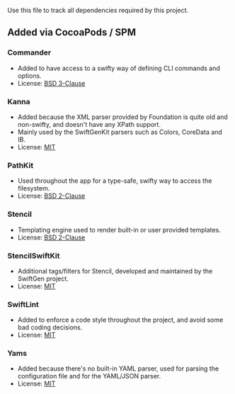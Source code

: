Use this file to track all dependencies required by this project.

## Added via CocoaPods / SPM

### Commander

- Added to have access to a swifty way of defining CLI commands and options.
- License: [BSD 3-Clause](https://github.com/kylef/Commander/blob/master/LICENSE)

### Kanna

- Added because the XML parser provided by Foundation is quite old and non-swifty, and doesn't have any XPath support.
- Mainly used by the SwiftGenKit parsers such as Colors, CoreData and IB.
- License: [MIT](https://github.com/tid-kijyun/Kanna/blob/master/LICENSE)

### PathKit

- Used throughout the app for a type-safe, swifty way to access the filesystem.
- License: [BSD 2-Clause](https://github.com/kylef/PathKit/blob/master/LICENSE)

### Stencil

- Templating engine used to render built-in or user provided templates.
- License: [BSD 2-Clause](https://github.com/stencilproject/Stencil/blob/master/LICENSE)

### StencilSwiftKit

- Additional tags/filters for Stencil, developed and maintained by the SwiftGen project.
- License: [MIT](https://github.com/SwiftGen/StencilSwiftKit/blob/stable/LICENCE)

### SwiftLint

- Added to enforce a code style throughout the project, and avoid some bad coding decisions.
- License: [MIT](https://github.com/realm/SwiftLint/blob/master/LICENSE)

### Yams

- Added because there's no built-in YAML parser, used for parsing the configuration file and for the YAML/JSON parser.
- License: [MIT](https://github.com/jpsim/Yams/blob/master/LICENSE)
